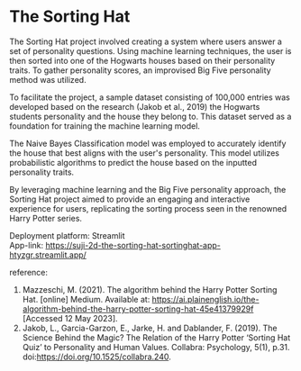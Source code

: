 # The Sorting Hat

The Sorting Hat project involved creating a system where users answer a set of personality questions. Using machine learning techniques, the user is then sorted into one of the Hogwarts houses based on their personality traits. To gather personality scores, an improvised Big Five personality method was utilized.

To facilitate the project, a sample dataset consisting of 100,000 entries was developed based on the research (Jakob et al., 2019) the Hogwarts students personality and the house they belong to. This dataset served as a foundation for training the machine learning model.

The Naive Bayes Classification model was employed to accurately identify the house that best aligns with the user's personality. This model utilizes probabilistic algorithms to predict the house based on the inputted personality traits.

By leveraging machine learning and the Big Five personality approach, the Sorting Hat project aimed to provide an engaging and interactive experience for users, replicating the sorting process seen in the renowned Harry Potter series.

Deployment platform: Streamlit  
App-link: https://suji-2d-the-sorting-hat-sortinghat-app-htyzgr.streamlit.app/  

reference:   
  1. Mazzeschi, M. (2021). The algorithm behind the Harry Potter Sorting Hat. [online] Medium. Available at: https://ai.plainenglish.io/the-algorithm-behind-the-harry-potter-sorting-hat-45e41379929f [Accessed 12 May 2023].  
  2. Jakob, L., Garcia-Garzon, E., Jarke, H. and Dablander, F. (2019). The Science Behind the Magic? The Relation of the Harry Potter ‘Sorting
                        Hat Quiz’ to Personality and Human Values. Collabra: Psychology, 5(1), p.31. doi:https://doi.org/10.1525/collabra.240.
